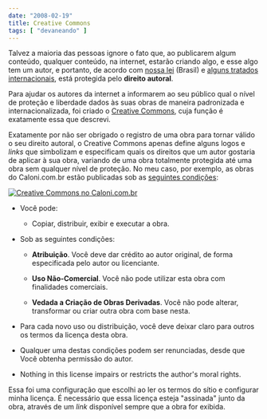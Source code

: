 ```yaml
---
date: "2008-02-19"
title: Creative Commons
tags: [ "devaneando" ]
---
```


Talvez a maioria das pessoas ignore o fato que, ao publicarem algum conteúdo, qualquer conteúdo, na internet, estarão criando algo, e esse algo tem um autor, e portanto, de acordo com [nossa lei](http://www.planalto.gov.br/CCIVIL/Leis/L9610.htm) (Brasil) e [alguns tratados internacionais](http://www.scielo.br/scielo.php?script=sci_arttext&pid=S0100-19651998000200011), está protegida pelo **direito autoral**.

Para ajudar os autores da internet a informarem ao seu público qual o nível de proteção e liberdade dados às suas obras de maneira padronizada e internacionalizada, foi criado o [Creative Commons](http://creativecommons.org), cuja função é exatamente essa que descrevi.



Exatamente por não ser obrigado o registro de uma obra para tornar válido o seu direito autoral, o Creative Commons apenas define alguns logos e _links_ que simbolizam e especificam quais os direitos que um autor gostaria de aplicar à sua obra, variando de uma obra totalmente protegida até uma obra sem qualquer nível de proteção. No meu caso, por exemplo, as obras do Caloni.com.br estão publicadas sob as [seguintes condições](http://creativecommons.org/licenses/by-nc-nd/2.5/br/):

[![Creative Commons no Caloni.com.br](http://i.imgur.com/Agy9W5v.png)](http://creativecommons.org/licenses/by-nc-nd/2.5/br/)



	
  * Você pode:

	
    * Copiar, distribuir, exibir e executar a obra.




	
  * Sob as seguintes condições:

	
    * **Atribuição**. Você deve dar crédito ao autor original, de forma especificada pelo autor ou licenciante.

	
    * **Uso Não-Comercial**. Você não pode utilizar esta obra com finalidades comerciais.

	
    * **Vedada a Criação de Obras Derivadas**. Você não pode alterar, transformar ou criar outra obra com base nesta.




	
  * Para cada novo uso ou distribuição, você deve deixar claro para outros os termos da licença desta obra.

	
  * Qualquer uma destas condições podem ser renunciadas, desde que Você obtenha permissão do autor.

	
  * Nothing in this license impairs or restricts the author's moral rights.


Essa foi uma configuração que escolhi ao ler os termos do sítio e configurar minha licença. É necessário que essa licença esteja "assinada" junto da obra, através de um _link_ disponível sempre que a obra for exibida.
